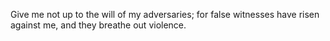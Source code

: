 Give me not up to the will of my adversaries; for false witnesses have risen against me, and they breathe out violence.
